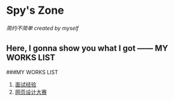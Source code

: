 Spy's Zone 
=======================
###### *简约不简单*   created by myself

Here, I gonna show you what I got —— MY WORKS LIST
--------------------------------------------------

###MY WORKS LIST

1. [面试经验]( http://wjj474957860.github.com "这是第二次面试")
2. [网页设计大赛]( http://wjj474957860.github.com/works_4BC_refactor/index_18PC.html "以“18大”为主题")


